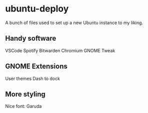 # ubuntu-deploy
A bunch of files used to set up a new Ubuntu instance to my liking.

## Handy software
VSCode
Spotify
Bitwarden
Chromium
GNOME Tweak

## GNOME Extensions
User themes
Dash to dock

## More styling
Nice font: Garuda
